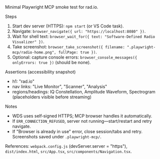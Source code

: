 Minimal Playwright MCP smoke test for rad.io.

Steps

1. Start dev server (HTTPS): `npm start` (or VS Code task).
2. Navigate: `browser_navigate({ url: "https://localhost:8080" })`.
3. Wait for shell text: `browser_wait_for({ text: "Software-Defined Radio Visualizer" })`.
4. Take screenshot: `browser_take_screenshot({ filename: ".playwright-mcp/radio-home.png", fullPage: true })`.
5. Optional: capture console errors: `browser_console_messages({ onlyErrors: true })` (should be none).

Assertions (accessibility snapshot)

- h1: "rad.io"
- nav links: "Live Monitor", "Scanner", "Analysis"
- regions/headings: IQ Constellation, Amplitude Waveform, Spectrogram (placeholders visible before streaming)

Notes

- WDS uses self‑signed HTTPS; MCP browser handles it automatically.
- If `ERR_CONNECTION_REFUSED`, server not running—start/restart and retry navigate.
- If "Browser is already in use" error, close session/tabs and retry. Screenshots saved under `.playwright-mcp/`.

References: `webpack.config.js` (devServer.server = "https"), `dist/index.html`, `src/App.tsx`, `src/components/Navigation.tsx`.

